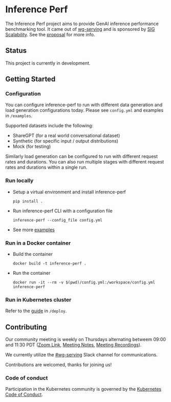 # Inference Perf

The Inference Perf project aims to provide GenAI inference performance benchmarking tool. It came out of [wg-serving](https://github.com/kubernetes/community/tree/master/wg-serving) and is sponsored by [SIG Scalability](https://github.com/kubernetes/community/blob/master/sig-scalability/README.md#inference-perf). See the [proposal](https://github.com/kubernetes-sigs/wg-serving/tree/main/proposals/013-inference-perf) for more info.

## Status

This project is currently in development.

## Getting Started

### Configuration

You can configure inference-perf to run with different data generation and load generation configurations today. Please see `config.yml` and examples in `/examples`.

Supported datasets include the following:
- ShareGPT (for a real world conversational dataset)
- Synthetic (for specific input / output distributions)
- Mock (for testing)

Similarly load generation can be configured to run with different request rates and durations. You can also run multiple stages with different request rates and durations within a single run.

### Run locally

- Setup a virtual environment and install inference-perf

    ```
    pip install .
    ```

- Run inference-perf CLI with a configuration file

    ```
    inference-perf --config_file config.yml
    ```

- See more [examples](./examples/)

### Run in a Docker container

- Build the container

    ```
    docker build -t inference-perf .
    ```

- Run the container

    ```
    docker run -it --rm -v $(pwd)/config.yml:/workspace/config.yml inference-perf

    ```

### Run in Kubernetes cluster

Refer to the [guide](./deploy/README.md) in `/deploy`.

## Contributing

Our community meeting is weekly on Thursdays alternating betweem 09:00 and 11:30 PDT ([Zoom Link](https://zoom.us/j/9955436256?pwd=Z2FQWU1jeDZkVC9RRTN4TlZyZTBHZz09), [Meeting Notes](https://docs.google.com/document/d/15XSF8q4DShcXIiExDfyiXxAYQslCmOmO2ARSJErVTak/edit?usp=sharing), [Meeting Recordings](https://www.youtube.com/playlist?list=PL69nYSiGNLP30qNanabU75ayPK7OPNAAS)). 

We currently utilize the [#wg-serving](https://kubernetes.slack.com/?redir=%2Fmessages%2Fwg-serving) Slack channel for communications.

Contributions are welcomed, thanks for joining us!

### Code of conduct

Participation in the Kubernetes community is governed by the [Kubernetes Code of Conduct](code-of-conduct.md).
